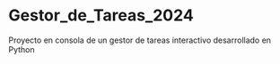 # Gestor_de_Tareas_2024
Proyecto en consola de un gestor de tareas interactivo desarrollado en Python
